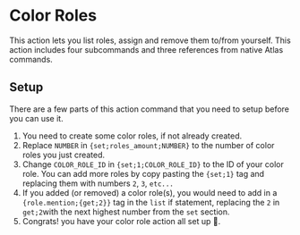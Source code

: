 # Color Roles
This action lets you list roles, assign and remove them to/from yourself. This action includes four subcommands and three references from native Atlas commands.

## Setup
There are a few parts of this action command that you need to setup before you can use it.

1. You need to create some color roles, if not already created.  
2. Replace `NUMBER` in `{set;roles_amount;NUMBER}` to the number of color roles you just created.
3. Change `COLOR_ROLE_ID` in `{set;1;COLOR_ROLE_ID}` to the ID of your color role.
   You can add more roles by copy pasting the `{set;1}` tag and replacing them with numbers `2`, `3`, `etc...`
4. If you added (or removed) a color role(s), you would need to add in a `{role.mention;{get;2}}` tag in the `list` if statement, replacing the `2` in `get;2`with the next highest number from the `set` section.
5. Congrats! you have your color role action all set up 🎉.

